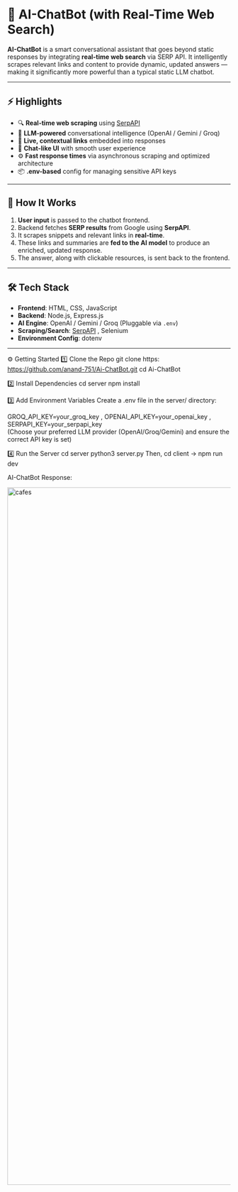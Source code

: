 # 💬 AI-ChatBot (with Real-Time Web Search)

**AI-ChatBot** is a smart conversational assistant that goes beyond static responses by integrating **real-time web search** via SERP API. It intelligently scrapes relevant links and content to provide dynamic, updated answers — making it significantly more powerful than a typical static LLM chatbot.

---

## ⚡️ Highlights

- 🔍 **Real-time web scraping** using [SerpAPI](https://serpapi.com/)
- 🧠 **LLM-powered** conversational intelligence (OpenAI / Gemini / Groq)
- 🔗 **Live, contextual links** embedded into responses
- 🧵 **Chat-like UI** with smooth user experience
- ⚙️ **Fast response times** via asynchronous scraping and optimized architecture
- 📦 **.env-based** config for managing sensitive API keys

---

## 🧠 How It Works

1. **User input** is passed to the chatbot frontend.
2. Backend fetches **SERP results** from Google using **SerpAPI**.
3. It scrapes snippets and relevant links in **real-time**.
4. These links and summaries are **fed to the AI model** to produce an enriched, updated response.
5. The answer, along with clickable resources, is sent back to the frontend.

---

## 🛠️ Tech Stack

- **Frontend**: HTML, CSS, JavaScript
- **Backend**: Node.js, Express.js
- **AI Engine**: OpenAI / Gemini / Groq (Pluggable via `.env`)
- **Scraping/Search**: [SerpAPI](https://serpapi.com/) , Selenium
- **Environment Config**: dotenv

---

⚙️ Getting Started
1️⃣ Clone the Repo
git clone https: https://github.com/anand-751/Ai-ChatBot.git
cd Ai-ChatBot

2️⃣ Install Dependencies
cd server
npm install

3️⃣ Add Environment Variables
Create a .env file in the server/ directory:

GROQ_API_KEY=your_groq_key , 
OPENAI_API_KEY=your_openai_key , 
SERPAPI_KEY=your_serpapi_key  
      (Choose your preferred LLM provider (OpenAI/Groq/Gemini) and ensure the correct API key is set)

4️⃣ Run the Server
cd server
python3 server.py
Then, cd client -> npm run dev

AI-ChatBot Response:

<img width="1432" height="1572" alt="cafes" src="https://github.com/user-attachments/assets/90d45f48-5233-4966-9dde-072f27de972f" />




